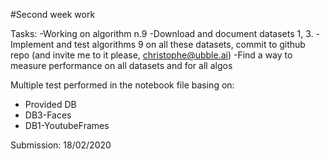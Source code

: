 #Second week work

Tasks:
-Working on algorithm n.9
-Download and document datasets 1, 3.
-Implement and test algorithms 9 on all these datasets, commit to github repo (and invite me to it please, christophe@ubble.ai)
-Find a way to measure performance on all datasets and for all algos

Multiple test performed in the notebook file basing on:
- Provided DB
- DB3-Faces
- DB1-YoutubeFrames



Submission: 18/02/2020
